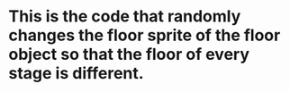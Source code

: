 # This is the code that randomly changes the floor sprite of the floor object so that the floor of every stage is different.

